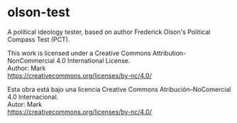 # olson-test
A political ideology tester, based on author Frederick Olson's Political Compass Test (PCT).


This work is licensed under a Creative Commons Attribution-NonCommercial 4.0 International License.  
Author: Mark  
https://creativecommons.org/licenses/by-nc/4.0/

Esta obra está bajo una licencia Creative Commons Atribución–NoComercial 4.0 Internacional.  
Autor: Mark  
https://creativecommons.org/licenses/by-nc/4.0/
